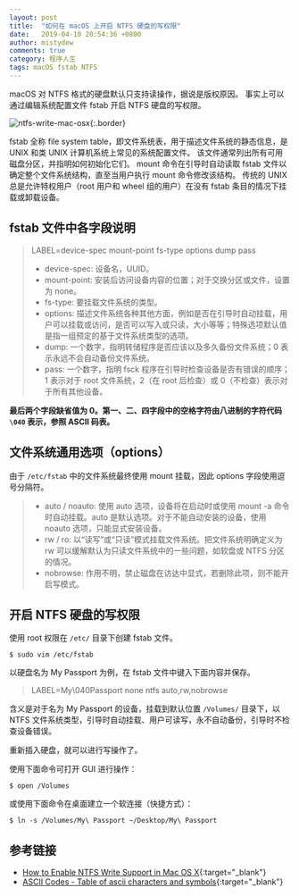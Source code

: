 ```yaml
---
layout: post
title:  "如何在 macOS 上开启 NTFS 硬盘的写权限"
date:   2019-04-10 20:54:36 +0800
author: mistydew
comments: true
category: 程序人生
tags: macOS fstab NTFS
---
```

macOS 对 NTFS 格式的硬盘默认只支持读操作，据说是版权原因。
事实上可以通过编辑系统配置文件 fstab 开启 NTFS 硬盘的写权限。

![ntfs-write-mac-osx](https://cdn.osxdaily.com/wp-content/uploads/2013/10/ntfs-write-mac-osx.jpeg){:.border}

fstab 全称 file system table，即文件系统表，用于描述文件系统的静态信息，是 UNIX 和类 UNIX 计算机系统上常见的系统配置文件。
该文件通常列出所有可用磁盘分区，并指明如何初始化它们。
mount 命令在引导时自动读取 fstab 文件以确定整个文件系统结构，直至当用户执行 mount 命令修改该结构。
传统的 UNIX 总是允许特权用户（root 用户和 wheel 组的用户）在没有 fstab 条目的情况下挂载或卸载设备。

## fstab 文件中各字段说明

> LABEL=device-spec mount-point fs-type options dump pass
> * device-spec: 设备名，UUID。
> * mount-point: 安装后访问设备内容的位置；对于交换分区或文件，设置为 none。
> * fs-type: 要挂载文件系统的类型。
> * options: 描述文件系统各种其他方面，例如是否在引导时自动挂载，用户可以挂载或访问，是否可以写入或只读，大小等等；特殊选项默认值是指一组预定的基于文件系统类型的选项。
> * dump: 一个数字，指明转储程序是否应该以及多久备份文件系统；0 表示永远不会自动备份文件系统。
> * pass: 一个数字，指明 fsck 程序在引导时检查设备是否有错误的顺序；1 表示对于 root 文件系统，2（在 root 后检查）或 0（不检查）表示对于所有其他设备。

**最后两个字段缺省值为 0。第一、二、四字段中的空格字符由八进制的字符代码 `\040` 表示，参照 ASCII 码表。**

## 文件系统通用选项（options）

由于 `/etc/fstab` 中的文件系统最终使用 mount 挂载，因此 options 字段使用逗号分隔符。

> * auto / noauto: 使用 auto 选项，设备将在启动时或使用 mount -a 命令时自动挂载。auto 是默认选项。对于不能自动安装的设备，使用 noauto 选项，只能显式安装设备。
> * rw / ro: 以“读写”或“只读”模式挂载文件系统。把文件系统明确定义为 rw 可以缓解默认为只读文件系统中的一些问题，如软盘或 NTFS 分区的情况。
> * nobrowse: 作用不明，禁止磁盘在访达中显式，若删除此项，则不能开启写模式。

## 开启 NTFS 硬盘的写权限

使用 root 权限在 `/etc/` 目录下创建 fstab 文件。

```shell
$ sudo vim /etc/fstab
```

以硬盘名为 My Passport 为例，在 fstab 文件中键入下面内容并保存。

> LABEL=My\040Passport none ntfs auto,rw,nobrowse

含义是对于名为 My Passport 的设备，挂载到默认位置 `/Volumes/` 目录下，以 NTFS 文件系统类型，引导时自动挂载、用户可读写，永不自动备份，引导时不检查设备错误。

重新插入硬盘，就可以进行写操作了。

使用下面命令可打开 GUI 进行操作：

```shell
$ open /Volumes
```

或使用下面命令在桌面建立一个软连接（快捷方式）：

```shell
$ ln -s /Volumes/My\ Passport ~/Desktop/My\ Passport
```

## 参考链接

* [How to Enable NTFS Write Support in Mac OS X](http://osxdaily.com/2013/10/02/enable-ntfs-write-support-mac-os-x){:target="_blank"}
* [ASCII Codes - Table of ascii characters and symbols](https://ascii.cl){:target="_blank"}
